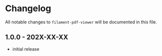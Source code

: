 # Changelog

All notable changes to `filament-pdf-viewer` will be documented in this file.

## 1.0.0 - 202X-XX-XX

- initial release
